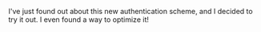 I've just found out about this new authentication scheme, and I decided to try it out. I even found a way to optimize it!
